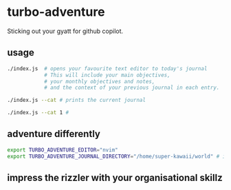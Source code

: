 # turbo-adventure
Sticking out your gyatt for github copilot.


## usage
```bash
./index.js  # opens your favourite text editor to today's journal
            # This will include your main objectives,
            # your monthly objectives and notes,
            # and the context of your previous journal in each entry.

./index.js --cat # prints the current journal

./index.js --cat 1 # 
```

## adventure differently
```bash
export TURBO_ADVENTURE_EDITOR="nvim"
export TURBO_ADVENTURE_JOURNAL_DIRECTORY="/home/super-kawaii/world" # if u want
```

## impress the rizzler with your organisational skillz
